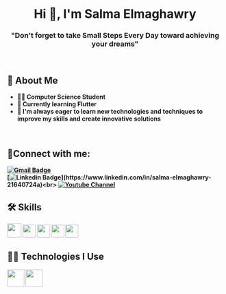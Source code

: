 <h1 align="center">Hi 👋, I'm Salma Elmaghawry</h1>

<h3 align="center">"Don't forget to take <b> Small Steps Every Day <b> toward achieving your dreams"</h3>
<br>
  
## 🚀 About Me

- 👩‍💻 Computer Science Student
- 📱 Currently learning **Flutter**
- 🌱 I'm always eager to learn new technologies and techniques to improve my skills and create innovative solutions 
<br>

## 📩Connect with me:
 [![Gmail Badge](https://img.shields.io/badge/-salmaelmaghawry91@gmail.com-c14438?style=flat-square&logo=Gmail&logoColor=white&link=mailto:salmaelmaghawry91@gmail.com)](mailto:salmaelmaghawry91@gmail.com)<br>[![Linkedin Badge](https://img.shields.io/badge/-Salma_Elmaghawry-blue?style=flat-square&logo=Linkedin&logoColor=white&link=[https://www.linkedin.com/in/salma-elmaghawry-21640724a](https://www.linkedin.com/in/salma-elmaghawry-21640724a))](https://www.linkedin.com/in/salma-elmaghawry-21640724a)<br> [![Youtube Channel](https://img.shields.io/badge/-Salma_Elmaghawry-c14438?style=flat-square&logo=Youtube&link=https://www.youtube.com/channel/UCNNvzHKlPkI1911qH_q0E2Q)](https://www.youtube.com/channel/UCNNvzHKlPkI1911qH_q0E2Q)
<br>

## 🛠 Skills

 <img src = 'https://github.com/MarikIshtar007/MarikIshtar007/blob/master/images/dart.svg' width='33'/>
<img src = 'https://github.com/MarikIshtar007/MarikIshtar007/blob/master/images/cpp.svg' width='30'/>
<img src = 'https://github.com/MarikIshtar007/MarikIshtar007/blob/master/images/python2.png' height='30'/>
<img src = 'https://github.com/MarikIshtar007/MarikIshtar007/blob/master/images/html.svg' width='30'/>
<img src = 'https://github.com/MarikIshtar007/MarikIshtar007/blob/master/images/css.svg' width='30'/>

<br>


 ## 👩‍💻 Technologies I Use
 <img src = 'https://github.com/MarikIshtar007/MarikIshtar007/blob/master/images/flutter-logo.svg' width='40'/>
 <img src = 'https://github.com/MarikIshtar007/MarikIshtar007/blob/master/images/git.svg' width='40'/>

 
 




